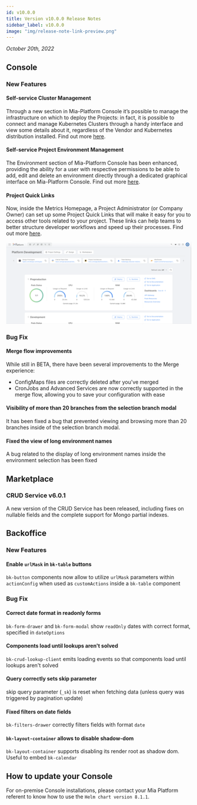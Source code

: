 ```yaml
---
id: v10.0.0
title: Version v10.0.0 Release Notes
sidebar_label: v10.0.0
image: "img/release-note-link-preview.png"
---
```


_October 20th, 2022_

## Console

### New Features

#### Self-service Cluster Management

Through a new section in Mia-Platform Console it’s possible to manage the infrastructure on which to deploy the Projects: in fact, it is possible to connect and manage Kubernetes Clusters through a handy interface and view some details about it, regardless of the Vendor and Kubernetes distribution installed. Find out more [here](/development_suite/clusters-management/clusters-management.md).

#### Self-service Project Environment Management

The Environment section of Mia-Platform Console has been enhanced, providing the ability for a user with respective permissions to be able to add, edit and delete an environment directly through a dedicated graphical interface on Mia-Platform Console. Find out more [here](/development_suite/set-up-infrastructure/runtime-environments.md).

#### Project Quick Links

Now, inside the Metrics Homepage, a Project Administrator (or Company Owner) can set up some Project Quick Links that will make it easy for you to access other tools related to your project. These links can help teams to better structure developer workflows and speed up their processes. Find out more [here](/development_suite/overview-dev-suite.md#project-links-and-dashboards).

![Mia-Platform Console Metrics Homepage](./img/10.0/Mia-Platform-metrics-homepage.png)

### Bug Fix

#### Merge flow improvements

While still in BETA, there have been several improvements to the Merge experience:

- ConfigMaps files are correctly deleted after you've merged
- CronJobs and Advanced Services are now correctly supported in the merge flow, allowing you to save your configuration with ease

#### Visibility of more than 20 branches from the selection branch modal

It has been fixed a bug that prevented viewing and browsing more than 20 branches inside of the selection branch modal.

#### Fixed the view of long environment names

A bug related to the display of long environment names inside the environment selection has been fixed

## Marketplace

### CRUD Service v6.0.1

A new version of the CRUD Service has been released, including fixes on nullable fields and the complete support for Mongo partial indexes.

## Backoffice

### New Features

#### Enable `urlMask` in `bk-table` buttons

`bk-button` components now allow to utilize `urlMask` parameters within `actionConfig` when used as `customActions` inside a `bk-table` component

### Bug Fix

#### Correct date format in readonly forms

`bk-form-drawer` and `bk-form-modal` show `readOnly` dates with correct format, specified in `dateOptions`

#### Components load until lookups aren't solved

`bk-crud-lookup-client` emits loading events so that components load until lookups aren't solved

#### Query correctly sets skip parameter

skip query parameter (`_sk`) is reset when fetching data (unless query was triggered by pagination update)

#### Fixed filters on date fields

`bk-filters-drawer` correctly filters fields with format `date`

#### `bk-layout-container` allows to disable shadow-dom

`bk-layout-container` supports disabling its render root as shadow dom. Useful to embed `bk-calendar`

## How to update your Console

For on-premise Console installations, please contact your Mia Platform referent to know how to use the `Helm chart version 8.1.1`.
